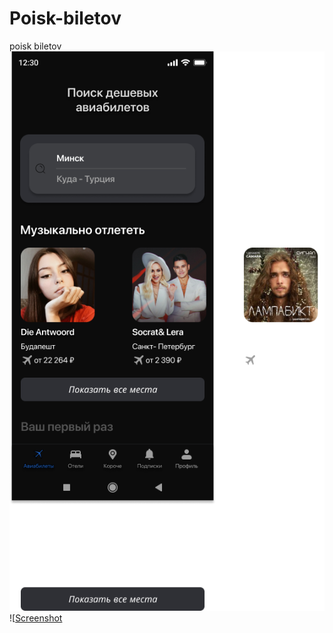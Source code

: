 # Poisk-biletov
poisk biletov
![Screenshot](https://github.com/Sarvarbek1209/Poisk-biletov/blob/main/%D0%93%D0%BB%D0%B0%D0%B2%D0%BD%D0%B0%D1%8F.%20%D0%9F%D0%B5%D1%80%D0%B2%D1%8B%D0%B9%20%D0%B2%D1%85%D0%BE%D0%B4%20(1).png)
![[Screenshot](https://github.com/Sarvarbek1209/Poisk-biletov/blob/main/%D0%9F%D0%BE%D0%B8%D1%81%D0%BA.%20%D0%92%D1%8B%D0%B1%D1%80%D0%B0%D0%BD%D0%B0%20%D1%81%D1%82%D1%80%D0%B0%D0%BD%D0%B0.png)
